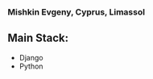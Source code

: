 ### Mishkin Evgeny, Cyprus, Limassol ###
## Main Stack: ##
+ Django
+ Python
<!---
NewSouthMjos/NewSouthMjos is a ✨ special ✨ repository because its `README.md` (this file) appears on your GitHub profile.
You can click the Preview link to take a look at your changes.
--->
